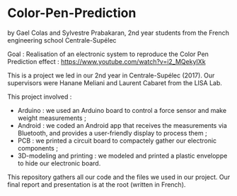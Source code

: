 # Color-Pen-Prediction
by Gael Colas and Sylvestre Prabakaran, 2nd year students from the French engineering school Centrale-Supélec

 Goal : Realisation of an electronic system to reproduce the Color Pen Prediction effect : https://www.youtube.com/watch?v=i2_MQekyIXk
 
 This is a project we led in our 2nd year in Centrale-Supélec (2017). 
 Our supervisors were Hanane Meliani and Laurent Cabaret from the LISA Lab.
 
 This project involved :
  - Arduino : we used an Arduino board to control a force sensor and make weight measurements ;
  - Android : we coded an Android app that receives the measurements via Bluetooth, and provides a user-friendly display to process them ;
  - PCB : we printed a circuit board to compactely gather our electronic components ;
  - 3D-modeling and printing : we modeled and printed a plastic enveloppe to hide our electronic board.

This repository gathers all our code and the files we used in our project. Our final report and presentation is at the root (written in French).
